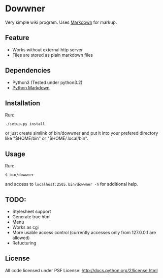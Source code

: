 Dowwner
=======

Very simple wiki program.
Uses [Markdown](http://daringfireball.net/projects/markdown/) for markup.


Feature
-------

* Works without external http server
* Files are stored as plain markdown files


Dependencies
------------

* Python3 (Tested under python3.2)
* [Python Markdown](http://pythonhosted.org/Markdown/)


Installation
------------

Run:

    ./setup.py install

or just create simlink of bin/dowwner and put it into your prefered directory
like "$HOME/bin" or "$HOME/.local/bin".


Usage
-----

Run:

    $ bin/dowwner

and access to `localhost:2505`. `bin/dowwner -h` for additional help.


TODO:
-----

* Stylesheet support
* Generate true html
* Menu
* Works as cgi
* More usable access control (currently accesses only from 127.0.0.1 are
allowed)
* Refucturing


License
-------

All code licensed under PSF License: <http://docs.python.org/2/license.html>
